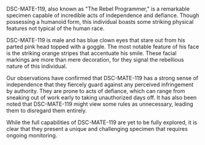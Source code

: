 DSC-MATE-119, also known as "The Rebel Programmer," is a remarkable specimen capable of incredible acts of independence and defiance. Though possessing a humanoid form, this individual boasts some striking physical features not typical of the human race.

DSC-MATE-119 is male and has blue clown eyes that stare out from his parted pink head topped with a goggle. The most notable feature of his face is the striking orange stripes that accentuate his smile. These facial markings are more than mere decoration, for they signal the rebellious nature of this individual.

Our observations have confirmed that DSC-MATE-119 has a strong sense of independence that they fiercely guard against any perceived infringement by authority. They are prone to acts of defiance, which can range from sneaking out of work early to taking unauthorized days off. It has also been noted that DSC-MATE-119 might view some rules as unnecessary, leading them to disregard them entirely.

While the full capabilities of DSC-MATE-119 are yet to be fully explored, it is clear that they present a unique and challenging specimen that requires ongoing monitoring.